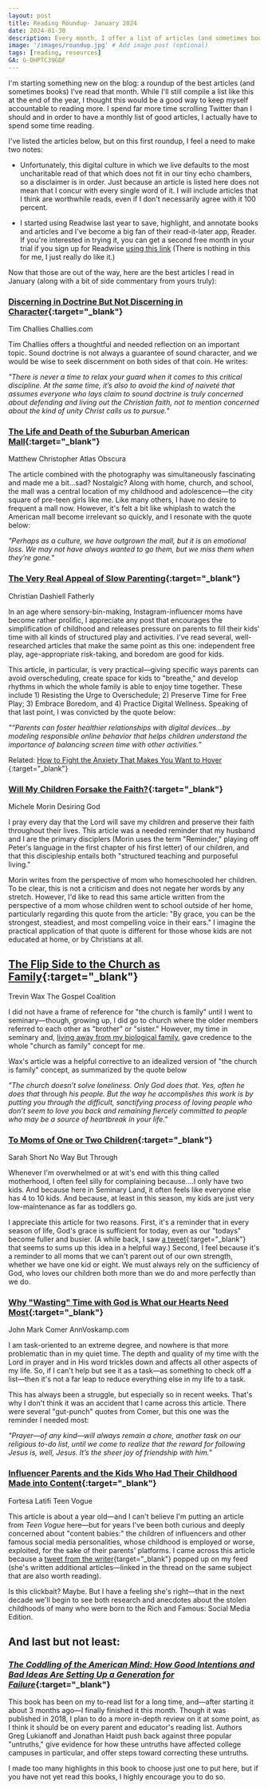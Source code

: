 ```yaml
---
layout: post
title: Reading Roundup- January 2024
date: 2024-01-30
description: Every month, I offer a list of articles (and sometimes books) that I believe are worthwhile reads.
image: '/images/roundup.jpg' # Add image post (optional)
tags: [reading, resources]
GA: G-DHPTC39GDF
---
```


I'm starting something new on the blog: a roundup of the best articles (and sometimes books) I've read that month. While I'll still compile a list like this at the end of the year, I thought this would be a good way to keep myself accountable to reading more. I spend far more time scrolling Twitter than I should and in order to have a monthly list of good articles, I actually have to spend some time reading. 

I've listed the articles below, but on this first roundup, I feel a need to make two notes:

* Unfortunately, this digital culture in which we live defaults to the most uncharitable read of that which does not fit in our tiny echo chambers, so a disclaimer is in order. Just because an article is listed here does not mean that I concur with every single word of it. I will include articles that I think are worthwhile reads, even if I don't necessarily agree with it 100 percent. 

* I started using Readwise last year to save, highlight, and annotate books and articles and I've become a big fan of their read-it-later app, Reader. If you're interested in trying it, you can get a second free month in your trial if you sign up for Readwise [using this link](https://readwise.io/i/meredith89) (There is nothing in this for me, I just really do like it.)

Now that those are out of the way, here are the best articles I read in January (along with a bit of side commentary from yours truly):

### [Discerning in Doctrine But Not Discerning in Character](https://www.challies.com/articles/when-the-discerning-are-the-credulous/){:target="_blank"}
Tim Challies
Challies.com

Tim Challies offers a thoughtful and needed reflection on an important topic. Sound doctrine is not always a guarantee of sound character, and we would be wise to seek discernment on both sides of that coin. He writes:

*"There is never a time to relax your guard when it comes to this critical discipline. At the same time, it’s also to avoid the kind of naiveté that assumes everyone who lays claim to sound doctrine is truly concerned about defending and living out the Christian faith, not to mention concerned about the kind of unity Christ calls us to pursue."*

### [The Life and Death of the Suburban American Mall](https://www.atlasobscura.com/articles/the-life-and-death-of-the-suburban-american-mall?utm_source=pocket-newtab-en-us){:target="_blank"}
Matthew Christopher
Atlas Obscura

The article combined with the photography was simultaneously fascinating and made me a bit...sad? Nostalgic? Along with home, church, and school, the mall was a central location of my childhood and adolescence—the city square of pre-teen girls like me. Like many others, I have no desire to frequent a mall now. However, it's felt a bit like whiplash to watch the American mall become irrelevant so quickly, and I resonate with the quote below:

*"Perhaps as a culture, we have outgrown the mall, but it is an emotional loss. We may not have always wanted to go them, but we miss them when they’re gone."*

### [The Very Real Appeal of Slow Parenting](https://www.fatherly.com/parenting/slow-parenting?utm_source=pocket-newtab-en-us){:target="_blank"}
Christian Dashiell
Fatherly

In an age where sensory-bin-making, Instagram-influencer moms have become rather prolific, I appreciate any post that encourages the simplification of childhood and releases pressure on parents to fill their kids' time with all kinds of structured play and activities. I've read several, well-researched articles that make the same point as this one: independent free play, age-appropriate risk-taking, and boredom are good for kids. 

This article, in particular, is very practical—giving specific ways parents can avoid overscheduling, create space for kids to "breathe," and develop rhythms in which the whole family is able to enjoy time together. These include 1) Resisting the Urge to Overschedule; 2) Preserve Time for Free Play; 3) Embrace Boredom, and 4) Practice Digital Wellness. Speaking of that last point, I was convicted by the quote below:

*"“Parents can foster healthier relationships with digital devices...by modeling responsible online behavior that helps children understand the importance of balancing screen time with other activities.”*

Related: [How to Fight the Anxiety That Makes You Want to Hover](https://letgrow.org/fight-anxiety/) {:target="_blank"}

### [Will My Children Forsake the Faith?](https://www.desiringgod.org/articles/will-my-children-forsake-the-faith?utm_source=twitter&utm_medium=b244718a-6e52-4755-9c82-0ed0b22e5831&utm_content=article&utm_campaign=new+teaching){:target="_blank"}
Michele Morin
Desiring God

I pray every day that the Lord will save my children and preserve their faith throughout their lives. This article was a needed reminder that my husband and I are the primary disciplers (Morin uses the term "Reminder," playing off Peter's language in the first chapter of his first letter) of our children, and that this discipleship entails both "structured teaching and purposeful living." 

Morin writes from the perspective of mom who homeschooled her children. To be clear, this is not a criticism and does not negate her words by any stretch. However, I'd like to read this same article written from the perspective of a mom whose children went to school outside of her home, particularly regarding this quote from the article: "By grace, you can be the strongest, steadiest, and most compelling voice in their ears." I imagine the practical application of that quote is different for those whose kids are not educated at home, or by Christians at all.

## [The Flip Side to the Church as Family](https://www.desiringgod.org/articles/will-my-children-forsake-the-faith?utm_source=twitter&utm_medium=b244718a-6e52-4755-9c82-0ed0b22e5831&utm_content=article&utm_campaign=new+teaching){:target="_blank"}
Trevin Wax
The Gospel Coalition

I did not have a frame of reference for "the church is family" until I went to seminary—though, growing up, I did go to church where the older members referred to each other as "brother" or "sister." However, my time in seminary and, [living away from my biological family](https://www.meredithcook.net/when-the-church-is-family), gave credence to the whole "church as family" concept for me. 

Wax's article was a helpful corrective to an idealized version of "the church is family" concept, as summarized by the quote below

*"The church doesn’t solve loneliness. Only God does that. Yes, often he does that* through *his people. But the way he accomplishes this work is by putting you through the difficult, sanctifying process of loving people who don’t seem to love you back and remaining fiercely committed to people who may be a source of heartbreak in your life."*

### [To Moms of One or Two Children](https://nwbtblog.com/to-moms-of-one-or-two-children/){:target="_blank"}
Sarah Short
No Way But Through

Whenever I'm overwhelmed or at wit's end with this thing called motherhood, I often feel silly for complaining because....I only have two kids. And because here in Seminary Land, it often feels like everyone else has 4 to 10 kids. And because, at least in this season, my kids are just very low-maintenance as far as toddlers go. 

I appreciate this article for two reasons. First, it's a reminder that in every season of life, God's grace is sufficient for today, even as our "todays" become fuller and busier. (A while back, I saw [a tweet](https://twitter.com/garonnevik/status/1720251296442175553){:target="_blank"} that seems to sums up this idea in a helpful way.) Second, I feel because it's a reminder to all moms that we can't parent out of our own strength, whether we have one kid or eight. We must always rely on the sufficiency of God, who loves our children both more than we do and more perfectly than we do. 

### [Why "Wasting" Time with God is What our Hearts Need Most](https://annvoskamp.com/2024/01/why-wasting-time-with-god-is-what-our-hearts-need-most/){:target="_blank"}
John Mark Comer
AnnVoskamp.com

I am task-oriented to an extreme degree, and nowhere is that more problematic than in my quiet time. The depth and quality of my time with the Lord in prayer and in His word trickles down and affects all other aspects of my life. So, if I can't help but see it as a task—as something to check off a list—then it's not a far leap to reduce everything else in my life to a task. 

This has always been a struggle, but especially so in recent weeks. That's why I don't think it was an accident that I came across this article. There were several "gut-punch" quotes from Comer, but this one was the reminder I needed most: 

*"Prayer—of any kind—will always remain a chore, another task on our religious to-do list, until we come to realize that the reward for following Jesus is, well, Jesus. It’s the sheer joy of friendship with him."*

### [Influencer Parents and the Kids Who Had Their Childhood Made into Content](https://www.teenvogue.com/story/influencer-parents-children-social-media-impact){:target="_blank"}
Fortesa Latifi
Teen Vogue

This article is about a year old—and I can't believe I'm putting an article from *Teen Vogue* here—but for years I've been both curious and deeply concerned about "content babies:" the children of influencers and other famous social media personalities, whose childhood is employed or worse, exploited, for the sake of their parents' platforms. I came across this article because a [tweet from the writer](https://twitter.com/hifortesa/status/1752391029016445259){target="_blank"} popped up on my feed (she's written additional articles—linked in the thread on the same subject that are also worth reading). 

Is this clickbait? Maybe. But I have a feeling she's right—that in the next decade we'll begin to see both research and anecdotes about the stolen childhoods of many who were born to the Rich and Famous: Social Media Edition. 

## And last but not least:

### [*The Coddling of the American Mind: How Good Intentions and Bad Ideas Are Setting Up a Generation for Failure*](https://amzn.to/48WriP6){:target="_blank"}

This book has been on my to-read list for a long time, and—after starting it about 3 months ago—I finally finished it this month. Though it was published in 2018, I plan to do a more in-depth review on it at some point, as I think it should be on every parent and educator's reading list. Authors Greg Lukianoff and Jonathan Haidt push back against three popular "untruths," give evidence for how these untruths have affected college campuses in particular, and offer steps toward correcting these untruths. 

I made too many highlights in this book to choose just one to put here, but if you have not yet read this books, I highly encourage you to do so. 